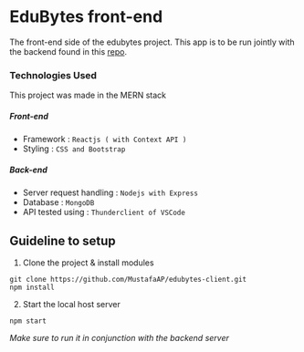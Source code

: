 # EduBytes front-end

The front-end side of the edubytes project. This app is to be run jointly with the backend found in this [repo](https://github.com/MustafaAP/edubytes-server).


### Technologies Used
This project was made in the MERN stack

##### Front-end
- Framework : `Reactjs ( with Context API )`
- Styling : `CSS and Bootstrap`

##### Back-end
- Server request handling : `Nodejs with Express`
- Database : `MongoDB`
- API tested using : `Thunderclient of VSCode`

## Guideline to setup

1. Clone the project & install modules
``` 
git clone https://github.com/MustafaAP/edubytes-client.git
npm install
```

2. Start the local host server
```
npm start
```

_Make sure to run it in conjunction with the backend server_

